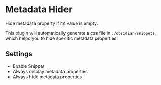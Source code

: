 # Metadata Hider

Hide metadata property if its value is empty.

This plugin will automatically generate a css file in `./obsidian/snippets`, which helps you to hide specific metadata properties.

## Settings

- Enable Snippet
- Always display metadata properties
- Always hide metadata properties
